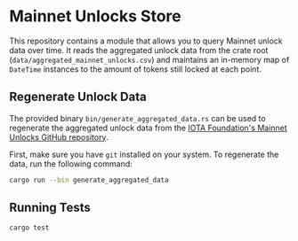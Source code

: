 # Mainnet Unlocks Store

This repository contains a module that allows you to query Mainnet unlock data over time.
It reads the aggregated unlock data from the crate root (`data/aggregated_mainnet_unlocks.csv`) and maintains an in-memory map of `DateTime` instances to the amount of tokens still locked at each point.

## Regenerate Unlock Data

The provided binary `bin/generate_aggregated_data.rs` can be used to regenerate the aggregated unlock data from the [IOTA Foundation's Mainnet Unlocks GitHub repository](https://github.com/iotaledger/new_supply.git).

First, make sure you have `git` installed on your system.
To regenerate the data, run the following command:

```sh
cargo run --bin generate_aggregated_data
```

## Running Tests

```sh
cargo test
```
